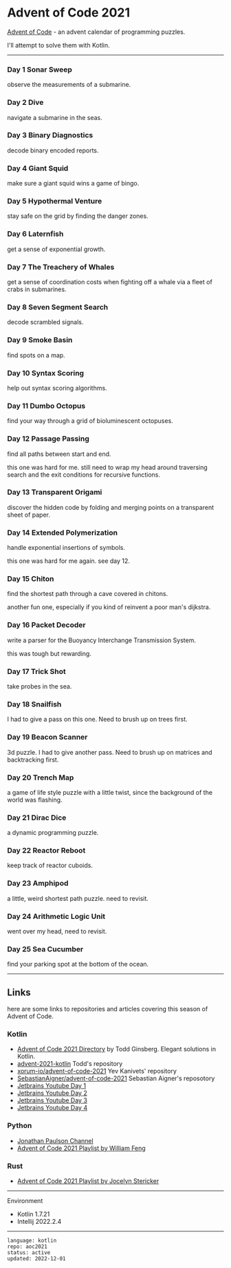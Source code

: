 # Advent of Code 2021

[Advent of Code] - an advent calendar of programming puzzles.

I'll attempt to solve them with Kotlin.

[Advent of Code]:https://adventofcode.com/2021 

---

### Day 1 Sonar Sweep

observe the measurements of a submarine.

### Day 2 Dive

navigate a submarine in the seas.

### Day 3 Binary Diagnostics

decode binary encoded reports.

### Day 4 Giant Squid

make sure a giant squid wins a game of bingo.

### Day 5 Hypothermal Venture

stay safe on the grid by finding the danger zones.

### Day 6 Laternfish

get a sense of exponential growth.

### Day 7 The Treachery of Whales

get a sense of coordination costs when fighting off a whale via a fleet of crabs in submarines.

### Day 8 Seven Segment Search

decode scrambled signals.

### Day 9 Smoke Basin

find spots on a map.

### Day 10 Syntax Scoring

help out syntax scoring algorithms.

### Day 11 Dumbo Octopus

find your way through a grid of bioluminescent octopuses.

### Day 12 Passage Passing

find all paths between start and end.

this one was hard for me. still need to wrap my head around traversing search and the exit conditions for recursive functions.

### Day 13 Transparent Origami

discover the hidden code by folding and merging points on a transparent sheet of paper.

### Day 14 Extended Polymerization

handle exponential insertions of symbols.

this one was hard for me again. see day 12.

### Day 15 Chiton

find the shortest path through a cave covered in chitons.

another fun one, especially if you kind of reinvent a poor man's dijkstra.

### Day 16 Packet Decoder

write a parser for the Buoyancy Interchange Transmission System.

this was tough but rewarding.

### Day 17 Trick Shot

take probes in the sea. 

### Day 18 Snailfish

I had to give a pass on this one. Need to brush up on trees first.

### Day 19 Beacon Scanner

3d puzzle. I had to give another pass. Need to brush up on matrices and backtracking first.

### Day 20 Trench Map

a game of life style puzzle with a little twist, since the background of the world was flashing. 

### Day 21 Dirac Dice

a dynamic programming puzzle. 

### Day 22 Reactor Reboot

keep track of reactor cuboids.

### Day 23 Amphipod

a little, weird shortest path puzzle. need to revisit.

### Day 24 Arithmetic Logic Unit

went over my head, need to revisit.

### Day 25 Sea Cucumber

find your parking spot at the bottom of the ocean.

---

## Links

here are some links to repositories and articles covering this season of Advent of Code.

### Kotlin

- [Advent of Code 2021 Directory](https://todd.ginsberg.com/post/advent-of-code/2021/) by Todd Ginsberg. Elegant solutions in Kotlin.
- [advent-2021-kotlin](https://github.com/tginsberg/advent-2021-kotlin) Todd's repository
- [xorum-io/advent-of-code-2021](https://github.com/xorum-io/advent-of-code-2021) Yev Kanivets' repository
- [SebastianAigner/advent-of-code-2021](https://github.com/SebastianAigner/advent-of-code-2021) Sebastian Aigner's reposotory
- [Jetbrains Youtube Day 1](https://www.youtube.com/watch?v=76IzmtOyiHw)
- [Jetbrains Youtube Day 2](https://www.youtube.com/watch?v=4A2WwniJdNc)
- [Jetbrains Youtube Day 3](https://www.youtube.com/watch?v=mF2PTnnOi8w)
- [Jetbrains Youtube Day 4](https://www.youtube.com/watch?v=wL6sEoLezPQ)

### Python

- [Jonathan Paulson Channel](https://www.youtube.com/channel/UCuWLIm0l4sDpEe28t41WITA)
- [Advent of Code 2021 Playlist by William Feng](https://www.youtube.com/playlist?list=PLsqh-jhhTL29BXbcf-J6eZq1PASHGmlp7) 

### Rust

- [Advent of Code 2021 Playlist by Jocelyn Stericker](https://www.youtube.com/playlist?list=PLl7z_pRSmZp6vNrWqDBPk0FnfE94aSfco)

---

Environment

- Kotlin 1.7.21
- Intellij 2022.2.4

---

```
language: kotlin
repo: aoc2021
status: active
updated: 2022-12-01
```